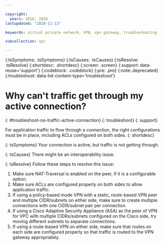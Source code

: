 ```yaml
---

copyright:
  years: 2018, 2020
lastupdated: "2020-11-13"

keywords: virtual private network, VPN, vpn gateway, troubleshooting

subcollection: vpc

---
```


{:tsSymptoms: .tsSymptoms}
{:tsCauses: .tsCauses}
{:tsResolve: .tsResolve}
{:shortdesc: .shortdesc}
{:screen: .screen}
{:support: data-reuse='support'}
{:codeblock: .codeblock}
{:pre: .pre}
{:note:.deprecated}
{:troubleshoot: data-hd-content-type='troubleshoot'}

# Why can't traffic get through my active connection?
{: #troubleshoot-no-traffic-active-connection}
{: troubleshoot}
{: support}

For application traffic to flow through a connection, the right configurations must be in place, including ACLs configured on both sides.
{: shortdesc}

{: tsSymptoms}
Your connection is active, but traffic is not getting through.

{: tsCauses}
There might be an interoperability issue.

{: tsResolve}
Follow these steps to resolve this issue:

1. Make sure NAT-Traversal is enabled on the peer, if it is a configurable option.
1. Make sure ACLs are configured properly on both sides to allow application traffic.
1. If using a policy-based mode VPN with a static, route-based VPN peer and multiple CIDR/subnets on either side, make sure to create multiple connections with one CIDR/subnet pair per connection.
1. If using a Cisco Adaptive Security Appliance (ASA) as the peer of VPN for VPC with multiple CIDRs/subnets configured on the Cisco side, try moving different subnets to separate connections.
1. If using a route-based VPN on either side, make sure that routes on each side are configured properly so that traffic is routed to the VPN gateway appropriately. 
